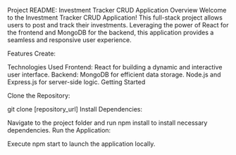 Project README: Investment Tracker CRUD Application
Overview
Welcome to the Investment Tracker CRUD Application! This full-stack project allows users to post and track their investments. Leveraging the power of React for the frontend and MongoDB for the backend, this application provides a seamless and responsive user experience.

Features
Create:


Technologies Used
Frontend: React for building a dynamic and interactive user interface.
Backend: MongoDB for efficient data storage.
Node.js and Express.js for server-side logic.
Getting Started

Clone the Repository:

git clone [repository_url]
Install Dependencies:

Navigate to the project folder and run npm install to install necessary dependencies.
Run the Application:

Execute npm start to launch the application locally.

